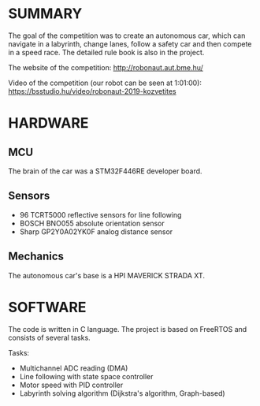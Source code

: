 # SUMMARY

The goal of the competition was to create an autonomous car, which can navigate in a labyrinth, change lanes, follow a safety car and then compete in a speed race. The detailed rule book is also in the project.

The website of the competition: http://robonaut.aut.bme.hu/

Video of the competition (our robot can be seen at 1:01:00): https://bsstudio.hu/video/robonaut-2019-kozvetites


# HARDWARE
## MCU
The brain of the car was a STM32F446RE developer board.
## Sensors
* 96 TCRT5000 reflective sensors for line following
* BOSCH BNO055 absolute orientation sensor
* Sharp GP2Y0A02YK0F analog distance sensor
## Mechanics
The autonomous car's base is a HPI MAVERICK STRADA XT.

# SOFTWARE

The code is written in C language. The project is based on FreeRTOS and consists of several tasks.

Tasks:
* Multichannel ADC reading (DMA)
* Line following with state space controller
* Motor speed with PID controller
* Labyrinth solving algorithm (Dijkstra's algorithm, Graph-based)
 
